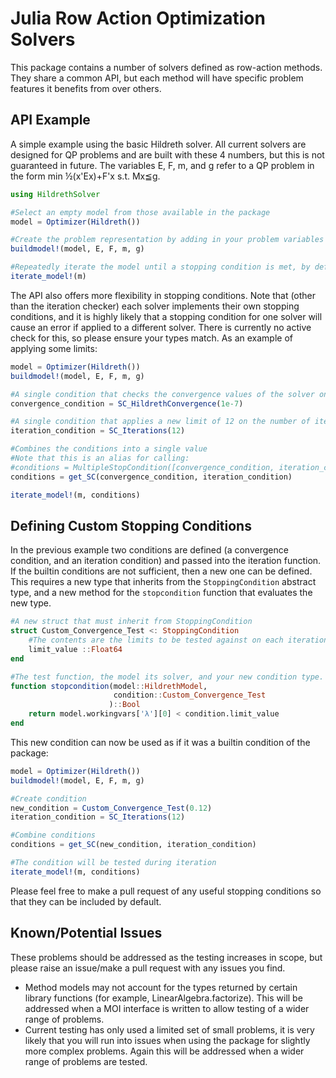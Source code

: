 # Julia Row Action Optimization Solvers

This package contains a number of solvers defined as row-action methods. They share a common API, but each method will have specific problem features it benefits from over others. 

## API Example

A simple example using the basic Hildreth solver. All current solvers are designed for QP problems and are built with these 4 numbers, but this is not guaranteed in future. The variables E, F, m, and g refer to a QP problem in the form min ½(x'Ex)+F'x s.t. Mx≦g.

```julia
using HildrethSolver

#Select an empty model from those available in the package
model = Optimizer(Hildreth())

#Create the problem representation by adding in your problem variables to the solver
buildmodel!(model, E, F, m, g)

#Repeatedly iterate the model until a stopping condition is met, by default 32 iterations
iterate_model!(m)
```

The API also offers more flexibility in stopping conditions. Note that (other than the iteration checker) each solver implements their own stopping conditions, and it is highly likely that a stopping condition for one solver will cause an error if applied to a different solver. There is currently no active check for this, so please ensure your types match. As an example of applying some limits:

```julia
model = Optimizer(Hildreth())
buildmodel!(model, E, F, m, g)

#A single condition that checks the convergence values of the solver on each iteration, and terminates if it is met
convergence_condition = SC_HildrethConvergence(1e-7)

#A single condition that applies a new limit of 12 on the number of iterations
iteration_condition = SC_Iterations(12)

#Combines the conditions into a single value
#Note that this is an alias for calling:
#conditions = MultipleStopCondition([convergence_condition, iteration_condition])
conditions = get_SC(convergence_condition, iteration_condition)

iterate_model!(m, conditions)
```

## Defining Custom Stopping Conditions

In the previous example two conditions are defined (a convergence condition, and an iteration condition) and passed into the iteration function. If the builtin conditions are not sufficient, then a new one can be defined. This requires a new type that inherits from the `StoppingCondition` abstract type, and a new method for the `stopcondition` function that evaluates the new type.

```julia
#A new struct that must inherit from StoppingCondition
struct Custom_Convergence_Test <: StoppingCondition 
    #The contents are the limits to be tested against on each iteration
    limit_value ::Float64
end

#The test function, the model its solver, and your new condition type.
function stopcondition(model::HildrethModel,
                       condition::Custom_Convergence_Test
                      )::Bool
    return model.workingvars['λ'][0] < condition.limit_value
end
```

This new condition can now be used as if it was a builtin condition of the package:

```Julia 
model = Optimizer(Hildreth())
buildmodel!(model, E, F, m, g)

#Create condition
new_condition = Custom_Convergence_Test(0.12)
iteration_condition = SC_Iterations(12)

#Combine conditions
conditions = get_SC(new_condition, iteration_condition)

#The condition will be tested during iteration
iterate_model!(m, conditions)
```

Please feel free to make a pull request of any useful stopping conditions so that they can be included by default.


## Known/Potential Issues
These problems should be addressed as the testing increases in scope, but please raise an issue/make a pull request with any issues you find.

- Method models may not account for the types returned by certain library functions (for example, LinearAlgebra.factorize). This will be addressed when a MOI interface is written to allow testing of a wider range of problems. 
- Current testing has only used a limited set of small problems, it is very likely that you will run into issues when using the package for slightly more complex problems. Again this will be addressed when a wider range of problems are tested.

